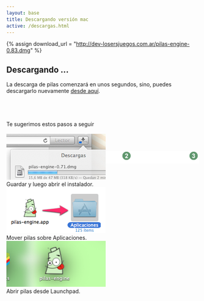 ```yaml
---
layout: base 
title: Descargando versión mac
active: /descargas.html
---
```


{% assign download_url = "http://dev-losersjuegos.com.ar/pilas-engine-0.83.dmg" %}

## Descargando ...

La descarga de pilas comenzará en unos segundos, sino, puedes descargarlo
nuevamente <a href='{{ download_url }}'>desde aquí</a>.


<iframe src="{{ download_url }}" style="display: none"></iframe>


<div class="grid_12 alpha" style='margin-top: 5em'>
<div class='center'>Te sugerimos estos pasos a seguir</div>

<div class='center'><img style='margin-bottom: -80px' src='images/asistente.png'/></div>

  <div class="feature grid_4 alpha center small">
    <img class='borde debajo' src='images/descargas/mac_1.png'></img>
    <br/>
    Guardar y luego abrir el instalador.
  </div>

  <div class="feature grid_4 center small">
    <img class='borde debajo' src='images/descargas/mac_2.png'></img>
    <br/>
    Mover pilas sobre Aplicaciones.
  </div>

  <div class="feature grid_4 omega center small">
    <img class='borde debajo' src='images/descargas/mac_3.png'></img>
    <br/>
    Abrir pilas desde Launchpad.
  </div>
</div>
